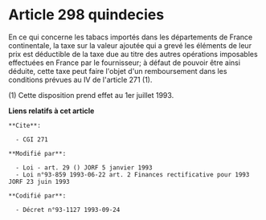 # Article 298 quindecies

En ce qui concerne les tabacs importés dans les départements de France continentale, la taxe sur la valeur ajoutée qui a
grevé les éléments de leur prix est déductible de la taxe due au titre des autres opérations imposables effectuées en France
par le fournisseur; à défaut de pouvoir être ainsi déduite, cette taxe peut faire l'objet d'un remboursement dans les
conditions prévues au IV de l'article 271 (1).

(1) Cette disposition prend effet au 1er juillet 1993.

**Liens relatifs à cet article**

	**Cite**:

	  - CGI 271

	**Modifié par**:

	  - Loi - art. 29 () JORF 5 janvier 1993
	  - Loi n°93-859 1993-06-22 art. 2 Finances rectificative pour 1993 JORF 23 juin 1993

	**Codifié par**:

	  - Décret n°93-1127 1993-09-24
